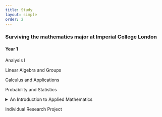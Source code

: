 ```yaml
---
title: Study
layout: simple
order: 2
---
```


### Surviving the mathematics major at Imperial College London
#### Year 1

 Analysis I

 Linear Algebra and Groups

 Calculus and Applications

 Probability and Statistics

<details><summary>An Introduction to Applied Mathematics</summary>

  - [A Brief Summary](/study/notes/year_1/Introduction_to_Applied_math/IAM)
  -  Coursework 1 ([pdf](/study/coursework/year_1/Introduction_to_Applied_math/pdf/IAM_Coursework1.pdf), [tex](/study/coursework/year_1/Introduction_to_Applied_math/tex/IAM_Coursework1.tex))
  -  Coursework 2([pdf](/study/coursework/year_1/Introduction_to_Applied_math/pdf/IAM_Coursework2.pdf), [tex](/study/coursework/year_1/Introduction_to_Applied_math/tex/IAM_Coursework2.tex))

  </details>


 Individual Research Project


